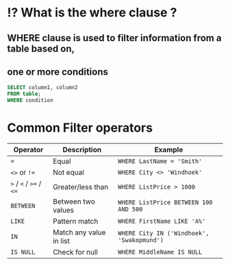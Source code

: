 # ⁉️ What is the where clause ?

## WHERE clause is used to filter information from a table based on,

## one or more conditions

```sql
SELECT column1, column2
FROM table;
WHERE condition
```

# Common Filter operators

| Operator                | Description             | Example                                    |
| ----------------------- | ----------------------- | ------------------------------------------ |
| `=`                     | Equal                   | `WHERE LastName = 'Smith'`                 |
| `<>` or `!=`            | Not equal               | `WHERE City <> 'Windhoek'`                 |
| `>` / `<` / `>=` / `<=` | Greater/less than       | `WHERE ListPrice > 1000`                   |
| `BETWEEN`               | Between two values      | `WHERE ListPrice BETWEEN 100 AND 500`      |
| `LIKE`                  | Pattern match           | `WHERE FirstName LIKE 'A%'`                |
| `IN`                    | Match any value in list | `WHERE City IN ('Windhoek', 'Swakopmund')` |
| `IS NULL`               | Check for null          | `WHERE MiddleName IS NULL`                 |
